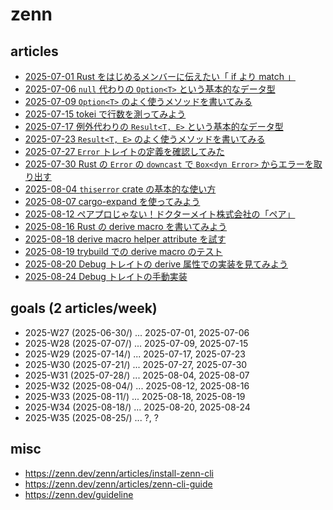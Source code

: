 # zenn

## articles

- [2025-07-01 Rust をはじめるメンバーに伝えたい「 if より match 」](articles/269b20722fd9cd.md)
- [2025-07-06 `null` 代わりの `Option<T>` という基本的なデータ型](articles/7100b404d89917.md)
- [2025-07-09 `Option<T>` のよく使うメソッドを書いてみる](articles/c33520c865d85e.md)
- [2025-07-15 tokei で行数を測ってみよう](articles/c33520c865d85e.md)
- [2025-07-17 例外代わりの `Result<T, E>` という基本的なデータ型](articles/4d7ef9face7b07.md)
- [2025-07-23 `Result<T, E>` のよく使うメソッドを書いてみる](articles/0142554bb24491.md)
- [2025-07-27 `Error` トレイトの定義を確認してみた](articles/ab590aca69f16e.md)
- [2025-07-30 Rust の `Error` の `downcast` で `Box<dyn Error>` からエラーを取り出す](articles/6312896db0fbf2.md)
- [2025-08-04 `thiserror` crate の基本的な使い方](articles/8305782244b7f4.md)
- [2025-08-07 cargo-expand を使ってみよう](articles/4d591d072253ca.md)
- [2025-08-12 ペアプロじゃない！ドクターメイト株式会社の「ペア」](articles/a907703cdc03f2.md)
- [2025-08-16 Rust の derive macro を書いてみよう](articles/0a7cc9365d90cd.md)
- [2025-08-18 derive macro helper attribute を試す](articles/2832eb691f8fbe.md)
- [2025-08-19 trybuild での derive macro のテスト](articles/884e8f2c258635.md)
- [2025-08-20 Debug トレイトの derive 属性での実装を見てみよう](articles/5c561314513dc9.md)
- [2025-08-24 Debug トレイトの手動実装](articles/7debd0b9371b26.md)

## goals (2 articles/week)

- 2025-W27 (2025-06-30/) ... 2025-07-01, 2025-07-06
- 2025-W28 (2025-07-07/) ... 2025-07-09, 2025-07-15
- 2025-W29 (2025-07-14/) ... 2025-07-17, 2025-07-23
- 2025-W30 (2025-07-21/) ... 2025-07-27, 2025-07-30
- 2025-W31 (2025-07-28/) ... 2025-08-04, 2025-08-07
- 2025-W32 (2025-08-04/) ... 2025-08-12, 2025-08-16
- 2025-W33 (2025-08-11/) ... 2025-08-18, 2025-08-19
- 2025-W34 (2025-08-18/) ... 2025-08-20, 2025-08-24
- 2025-W35 (2025-08-25/) ... ?, ?

## misc

- <https://zenn.dev/zenn/articles/install-zenn-cli>
- <https://zenn.dev/zenn/articles/zenn-cli-guide>
- <https://zenn.dev/guideline>
